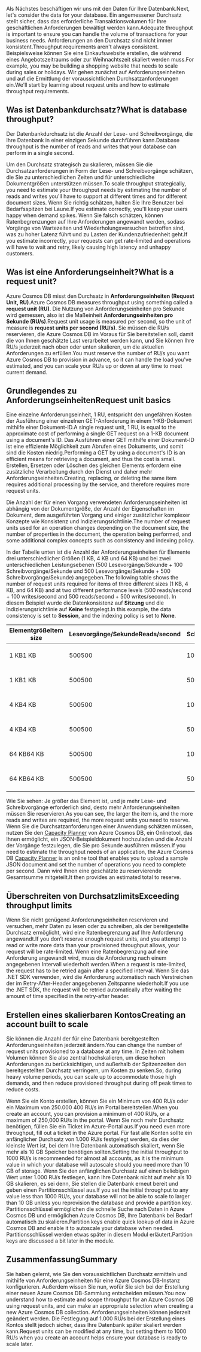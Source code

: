 <span data-ttu-id="101d1-101">Als Nächstes beschäftigen wir uns mit den Daten für Ihre Datenbank.</span><span class="sxs-lookup"><span data-stu-id="101d1-101">Next, let's consider the data for your database.</span></span> <span data-ttu-id="101d1-102">Ein angemessener Durchsatz stellt sicher, dass das erforderliche Transaktionsvolumen für Ihre geschäftlichen Anforderungen bewältigt werden kann.</span><span class="sxs-lookup"><span data-stu-id="101d1-102">Adequate throughput is important to ensure you can handle the volume of transactions for your business needs.</span></span> <span data-ttu-id="101d1-103">Anforderungen an den Durchsatz sind nicht immer konsistent.</span><span class="sxs-lookup"><span data-stu-id="101d1-103">Throughput requirements aren't always consistent.</span></span> <span data-ttu-id="101d1-104">Beispielsweise können Sie eine Einkaufswebsite erstellen, die während eines Angebotszeitraums oder zur Weihnachtszeit skaliert werden muss.</span><span class="sxs-lookup"><span data-stu-id="101d1-104">For example, you may be building a shopping website that needs to scale during sales or holidays.</span></span> <span data-ttu-id="101d1-105">Wir gehen zunächst auf Anforderungseinheiten und auf die Ermittlung der voraussichtlichen Durchsatzanforderungen ein.</span><span class="sxs-lookup"><span data-stu-id="101d1-105">We'll start by learning about request units and how to estimate throughput requirements.</span></span>

## <a name="what-is-database-throughput"></a><span data-ttu-id="101d1-106">Was ist Datenbankdurchsatz?</span><span class="sxs-lookup"><span data-stu-id="101d1-106">What is database throughput?</span></span> 

<span data-ttu-id="101d1-107">Der Datenbankdurchsatz ist die Anzahl der Lese- und Schreibvorgänge, die Ihre Datenbank in einer einzigen Sekunde durchführen kann.</span><span class="sxs-lookup"><span data-stu-id="101d1-107">Database throughput is the number of reads and writes that your database can perform in a single second.</span></span>

<span data-ttu-id="101d1-108">Um den Durchsatz strategisch zu skalieren, müssen Sie die Durchsatzanforderungen in Form der Lese- und Schreibvorgänge schätzen, die Sie zu unterschiedlichen Zeiten und für unterschiedliche Dokumentgrößen unterstützen müssen.</span><span class="sxs-lookup"><span data-stu-id="101d1-108">To scale throughput strategically, you need to estimate your throughput needs by estimating the number of reads and writes you'll have to support at different times and for different document sizes.</span></span> <span data-ttu-id="101d1-109">Wenn Sie richtig schätzen, halten Sie Ihre Benutzer bei Bedarfsspitzen bei Laune.</span><span class="sxs-lookup"><span data-stu-id="101d1-109">If you estimate correctly, you'll keep your users happy when demand spikes.</span></span> <span data-ttu-id="101d1-110">Wenn Sie falsch schätzen, können Ratenbegrenzungen auf Ihre Anforderungen angewandt werden, sodass Vorgänge von Wartezeiten und Wiederholungsversuchen betroffen sind, was zu hoher Latenz führt und zu Lasten der Kundenzufriedenheit geht.</span><span class="sxs-lookup"><span data-stu-id="101d1-110">If you estimate incorrectly, your requests can get rate-limited and operations will have to wait and retry, likely causing high latency and unhappy customers.</span></span>

## <a name="what-is-a-request-unit"></a><span data-ttu-id="101d1-111">Was ist eine Anforderungseinheit?</span><span class="sxs-lookup"><span data-stu-id="101d1-111">What is a request unit?</span></span>

<span data-ttu-id="101d1-112">Azure Cosmos DB misst den Durchsatz in **Anforderungseinheiten (Request Unit, RU)**.</span><span class="sxs-lookup"><span data-stu-id="101d1-112">Azure Cosmos DB measures throughput using something called a **request unit (RU)**.</span></span> <span data-ttu-id="101d1-113">Die Nutzung von Anforderungseinheiten pro Sekunde wird gemessen, also ist die Maßeinheit **Anforderungseinheiten pro Sekunde (RU/s)**.</span><span class="sxs-lookup"><span data-stu-id="101d1-113">Request unit usage is measured per second, so the unit of measure is **request units per second (RU/s)**.</span></span> <span data-ttu-id="101d1-114">Sie müssen die RU/s reservieren, die Azure Cosmos DB im Voraus für Sie bereitstellen soll, damit die von Ihnen geschätzte Last verarbeitet werden kann, und Sie können Ihre RU/s jederzeit nach oben oder unten skalieren, um die aktuellen Anforderungen zu erfüllen.</span><span class="sxs-lookup"><span data-stu-id="101d1-114">You must reserve the number of RU/s you want Azure Cosmos DB to provision in advance, so it can handle the load you've estimated, and you can scale your RU/s up or down at any time to meet current demand.</span></span>

## <a name="request-unit-basics"></a><span data-ttu-id="101d1-115">Grundlegendes zu Anforderungseinheiten</span><span class="sxs-lookup"><span data-stu-id="101d1-115">Request unit basics</span></span>

<span data-ttu-id="101d1-116">Eine einzelne Anforderungseinheit, 1 RU, entspricht den ungefähren Kosten der Ausführung einer einzelnen GET-Anforderung in einem 1-KB-Dokument mithilfe einer Dokument-ID.</span><span class="sxs-lookup"><span data-stu-id="101d1-116">A single request unit, 1 RU, is equal to the approximate cost of performing a single GET request on a 1-KB document using a document's ID.</span></span> <span data-ttu-id="101d1-117">Das Ausführen einer GET mithilfe einer Dokument-ID ist eine effiziente Möglichkeit zum Abrufen eines Dokuments, und somit sind die Kosten niedrig.</span><span class="sxs-lookup"><span data-stu-id="101d1-117">Performing a GET by using a document's ID is an efficient means for retrieving a document, and thus the cost is small.</span></span> <span data-ttu-id="101d1-118">Erstellen, Ersetzen oder Löschen des gleichen Elements erfordern eine zusätzliche Verarbeitung durch den Dienst und daher mehr Anforderungseinheiten.</span><span class="sxs-lookup"><span data-stu-id="101d1-118">Creating, replacing, or deleting the same item requires additional processing by the service, and therefore requires more request units.</span></span>

<span data-ttu-id="101d1-119">Die Anzahl der für einen Vorgang verwendeten Anforderungseinheiten ist abhängig von der Dokumentgröße, der Anzahl der Eigenschaften im Dokument, dem ausgeführten Vorgang und einiger zusätzlicher komplexer Konzepte wie Konsistenz und Indizierungsrichtlinie.</span><span class="sxs-lookup"><span data-stu-id="101d1-119">The number of request units used for an operation changes depending on the document size, the number of properties in the document, the operation being performed, and some additional complex concepts such as consistency and indexing policy.</span></span>

<span data-ttu-id="101d1-120">In der Tabelle unten ist die Anzahl der Anforderungseinheiten für Elemente drei unterschiedlicher Größen (1 KB, 4 KB und 64 KB) und bei zwei unterschiedlichen Leistungsebenen (500 Lesevorgänge/Sekunde + 100 Schreibvorgänge/Sekunde und 500 Lesevorgänge/Sekunde + 500 Schreibvorgänge/Sekunde) angegeben.</span><span class="sxs-lookup"><span data-stu-id="101d1-120">The following table shows the number of request units required for items of three different sizes (1 KB, 4 KB, and 64 KB) and at two different performance levels (500 reads/second + 100 writes/second and 500 reads/second + 500 writes/second).</span></span> <span data-ttu-id="101d1-121">In diesem Beispiel wurde die Datenkonsistenz auf **Sitzung** und die Indizierungsrichtlinie auf **Keine** festgelegt.</span><span class="sxs-lookup"><span data-stu-id="101d1-121">In this example, the data consistency is set to **Session**, and the indexing policy is set to **None**.</span></span>

| <span data-ttu-id="101d1-122">Elementgröße</span><span class="sxs-lookup"><span data-stu-id="101d1-122">Item size</span></span> | <span data-ttu-id="101d1-123">Lesevorgänge/Sekunde</span><span class="sxs-lookup"><span data-stu-id="101d1-123">Reads/second</span></span> | <span data-ttu-id="101d1-124">Schreibvorgänge/Sekunde</span><span class="sxs-lookup"><span data-stu-id="101d1-124">Writes/second</span></span> | <span data-ttu-id="101d1-125">Anforderungseinheiten</span><span class="sxs-lookup"><span data-stu-id="101d1-125">Request units</span></span>
| --- | --- | --- | --- |
| <span data-ttu-id="101d1-126">1 KB</span><span class="sxs-lookup"><span data-stu-id="101d1-126">1 KB</span></span> | <span data-ttu-id="101d1-127">500</span><span class="sxs-lookup"><span data-stu-id="101d1-127">500</span></span> | <span data-ttu-id="101d1-128">100</span><span class="sxs-lookup"><span data-stu-id="101d1-128">100</span></span> | <span data-ttu-id="101d1-129">(500 \* 1) + (100 \* 5) = 1.000 RU/s</span><span class="sxs-lookup"><span data-stu-id="101d1-129">(500 \* 1) + (100 \* 5) = 1,000 RU/s</span></span>
| <span data-ttu-id="101d1-130">1 KB</span><span class="sxs-lookup"><span data-stu-id="101d1-130">1 KB</span></span> | <span data-ttu-id="101d1-131">500</span><span class="sxs-lookup"><span data-stu-id="101d1-131">500</span></span> | <span data-ttu-id="101d1-132">500</span><span class="sxs-lookup"><span data-stu-id="101d1-132">500</span></span> | <span data-ttu-id="101d1-133">(500 \* 1) + (500 \* 5) = 3.000 RU/s</span><span class="sxs-lookup"><span data-stu-id="101d1-133">(500 \* 1) + (500 \* 5) = 3,000 RU/s</span></span>
| <span data-ttu-id="101d1-134">4 KB</span><span class="sxs-lookup"><span data-stu-id="101d1-134">4 KB</span></span> | <span data-ttu-id="101d1-135">500</span><span class="sxs-lookup"><span data-stu-id="101d1-135">500</span></span> | <span data-ttu-id="101d1-136">100</span><span class="sxs-lookup"><span data-stu-id="101d1-136">100</span></span> | <span data-ttu-id="101d1-137">(500 \* 1,3) + (100 \* 7) = 1.350 RU/s</span><span class="sxs-lookup"><span data-stu-id="101d1-137">(500 \* 1.3) + (100 \* 7) = 1,350 RU/s</span></span>
| <span data-ttu-id="101d1-138">4 KB</span><span class="sxs-lookup"><span data-stu-id="101d1-138">4 KB</span></span> | <span data-ttu-id="101d1-139">500</span><span class="sxs-lookup"><span data-stu-id="101d1-139">500</span></span> | <span data-ttu-id="101d1-140">500</span><span class="sxs-lookup"><span data-stu-id="101d1-140">500</span></span> | <span data-ttu-id="101d1-141">(500 \* 1,3) + (500 \* 7) = 4.150 RU/s</span><span class="sxs-lookup"><span data-stu-id="101d1-141">(500 \* 1.3) + (500 \* 7) = 4,150 RU/s</span></span>
| <span data-ttu-id="101d1-142">64 KB</span><span class="sxs-lookup"><span data-stu-id="101d1-142">64 KB</span></span> | <span data-ttu-id="101d1-143">500</span><span class="sxs-lookup"><span data-stu-id="101d1-143">500</span></span> | <span data-ttu-id="101d1-144">100</span><span class="sxs-lookup"><span data-stu-id="101d1-144">100</span></span> | <span data-ttu-id="101d1-145">(500 \* 10) + (100 \* 48) = 9.800 RU/s</span><span class="sxs-lookup"><span data-stu-id="101d1-145">(500 \* 10) + (100 \* 48) = 9,800 RU/s</span></span>
| <span data-ttu-id="101d1-146">64 KB</span><span class="sxs-lookup"><span data-stu-id="101d1-146">64 KB</span></span> | <span data-ttu-id="101d1-147">500</span><span class="sxs-lookup"><span data-stu-id="101d1-147">500</span></span> | <span data-ttu-id="101d1-148">500</span><span class="sxs-lookup"><span data-stu-id="101d1-148">500</span></span> | <span data-ttu-id="101d1-149">(500 \* 10) + (500 \* 48) = 29.000 RU/s</span><span class="sxs-lookup"><span data-stu-id="101d1-149">(500 \* 10) + (500 \* 48) = 29,000 RU/s</span></span>
 
<span data-ttu-id="101d1-150">Wie Sie sehen: Je größer das Element ist, und je mehr Lese- und Schreibvorgänge erforderlich sind, desto mehr Anforderungseinheiten müssen Sie reservieren.</span><span class="sxs-lookup"><span data-stu-id="101d1-150">As you can see, the larger the item is, and the more reads and writes are required, the more request units you need to reserve.</span></span> <span data-ttu-id="101d1-151">Wenn Sie die Durchsatzanforderungen einer Anwendung schätzen müssen, nutzen Sie den [Capacity Planner](https://www.documentdb.com/capacityplanner) von Azure Cosmos DB, ein Onlinetool, das Ihnen ermöglicht, ein JSON-Beispieldokument hochzuladen und die Anzahl der Vorgänge festzulegen, die Sie pro Sekunde ausführen müssen.</span><span class="sxs-lookup"><span data-stu-id="101d1-151">If you need to estimate the throughput needs of an application, the Azure Cosmos DB [Capacity Planner](https://www.documentdb.com/capacityplanner) is an online tool that enables you to upload a sample JSON document and set the number of operations you need to complete per second.</span></span> <span data-ttu-id="101d1-152">Dann wird Ihnen eine geschätzte zu reservierende Gesamtsumme mitgeteilt.</span><span class="sxs-lookup"><span data-stu-id="101d1-152">It then provides an estimated total to reserve.</span></span>

## <a name="exceeding-throughput-limits"></a><span data-ttu-id="101d1-153">Überschreiten von Durchsatzlimits</span><span class="sxs-lookup"><span data-stu-id="101d1-153">Exceeding throughput limits</span></span>

<span data-ttu-id="101d1-154">Wenn Sie nicht genügend Anforderungseinheiten reservieren und versuchen, mehr Daten zu lesen oder zu schreiben, als der bereitgestellte Durchsatz ermöglicht, wird eine Ratenbegrenzung auf Ihre Anforderung angewandt.</span><span class="sxs-lookup"><span data-stu-id="101d1-154">If you don’t reserve enough request units, and you attempt to read or write more data than your provisioned throughput allows, your request will be rate-limited.</span></span> <span data-ttu-id="101d1-155">Wenn eine Ratenbegrenzung auf eine Anforderung angewandt wird, muss die Anforderung nach einem angegebenen Intervall wiederholt werden.</span><span class="sxs-lookup"><span data-stu-id="101d1-155">When a request is rate-limited, the request has to be retried again after a specified interval.</span></span> <span data-ttu-id="101d1-156">Wenn Sie das .NET SDK verwenden, wird die Anforderung automatisch nach Verstreichen der im Retry-After-Header angegebenen Zeitspanne wiederholt.</span><span class="sxs-lookup"><span data-stu-id="101d1-156">If you use the .NET SDK, the request will be retried automatically after waiting the amount of time specified in the retry-after header.</span></span>

## <a name="creating-an-account-built-to-scale"></a><span data-ttu-id="101d1-157">Erstellen eines skalierbaren Kontos</span><span class="sxs-lookup"><span data-stu-id="101d1-157">Creating an account built to scale</span></span>

<span data-ttu-id="101d1-158">Sie können die Anzahl der für eine Datenbank bereitgestellten Anforderungseinheiten jederzeit ändern.</span><span class="sxs-lookup"><span data-stu-id="101d1-158">You can change the number of request units provisioned to a database at any time.</span></span> <span data-ttu-id="101d1-159">In Zeiten mit hohem Volumen können Sie also zentral hochskalieren, um diese hohen Anforderungen zu berücksichtigen, und außerhalb der Spitzenzeiten den bereitgestellten Durchsatz verringern, um Kosten zu senken.</span><span class="sxs-lookup"><span data-stu-id="101d1-159">So, during heavy volume periods, you can scale up to accommodate those high demands, and then reduce provisioned throughput during off peak times to reduce costs.</span></span>

<span data-ttu-id="101d1-160">Wenn Sie ein Konto erstellen, können Sie ein Minimum von 400 RU/s oder ein Maximum von 250.000 400 RU/s im Portal bereitstellen.</span><span class="sxs-lookup"><span data-stu-id="101d1-160">When you create an account, you can provision a minimum of 400 RU/s, or a maximum of 250,000 RU/s in the portal.</span></span> <span data-ttu-id="101d1-161">Wenn Sie noch mehr Durchsatz benötigen, füllen Sie ein Ticket im Azure-Portal aus.</span><span class="sxs-lookup"><span data-stu-id="101d1-161">If you need even more throughput, fill out a ticket in the Azure portal.</span></span> <span data-ttu-id="101d1-162">Für fast alle Konten sollte ein anfänglicher Durchsatz von 1.000 RU/s festgelegt werden, da dies der kleinste Wert ist, bei dem Ihre Datenbank automatisch skaliert, wenn Sie mehr als 10 GB Speicher benötigen sollten.</span><span class="sxs-lookup"><span data-stu-id="101d1-162">Setting the initial throughput to 1000 RU/s is recommended for almost all accounts, as it is the minimum value in which your database will autoscale should you need more than 10 GB of storage.</span></span> <span data-ttu-id="101d1-163">Wenn Sie den anfänglichen Durchsatz auf einen beliebigen Wert unter 1.000 RU/s festlegen, kann Ihre Datenbank nicht auf mehr als 10 GB skalieren, es sei denn, Sie stellen die Datenbank erneut bereit und geben einen Partitionsschlüssel aus.</span><span class="sxs-lookup"><span data-stu-id="101d1-163">If you set the initial throughput to any value less than 1000 RU/s, your database will not be able to scale to larger than 10 GB unless you reprovision the database and provide a partition key.</span></span> <span data-ttu-id="101d1-164">Partitionsschlüssel ermöglichen die schnelle Suche nach Daten in Azure Cosmos DB und ermöglichen Azure Cosmos DB, Ihre Datenbank bei Bedarf automatisch zu skalieren.</span><span class="sxs-lookup"><span data-stu-id="101d1-164">Partition keys enable quick lookup of data in Azure Cosmos DB and enable it to autoscale your database when needed.</span></span> <span data-ttu-id="101d1-165">Partitionsschlüssel werden etwas später in diesem Modul erläutert.</span><span class="sxs-lookup"><span data-stu-id="101d1-165">Partition keys are discussed a bit later in the module.</span></span>

## <a name="summary"></a><span data-ttu-id="101d1-166">Zusammenfassung</span><span class="sxs-lookup"><span data-stu-id="101d1-166">Summary</span></span>

<span data-ttu-id="101d1-167">Sie haben gelernt, wie Sie den voraussichtlichen Durchsatz ermitteln und mithilfe von Anforderungseinheiten für eine Azure Cosmos DB-Instanz konfigurieren. Außerdem wissen Sie nun, wofür Sie sich bei der Erstellung einer neuen Azure Cosmos DB-Sammlung entscheiden müssen.</span><span class="sxs-lookup"><span data-stu-id="101d1-167">You now understand how to estimate and scope throughput for an Azure Cosmos DB using request units, and can make an appropriate selection when creating a new Azure Cosmos DB collection.</span></span> <span data-ttu-id="101d1-168">Anforderungseinheiten können jederzeit geändert werden. Die Festlegung auf 1.000 RU/s bei der Erstellung eines Kontos stellt jedoch sicher, dass Ihre Datenbank später skaliert werden kann.</span><span class="sxs-lookup"><span data-stu-id="101d1-168">Request units can be modified at any time, but setting them to 1000 RU/s when you create an account helps ensure your database is ready to scale later.</span></span>